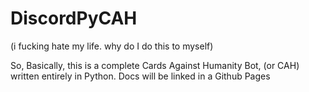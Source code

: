 # DiscordPyCAH
(i fucking hate my life. why do I do this to myself)


So, Basically, this is a complete Cards Against Humanity Bot, (or CAH) written entirely in Python. Docs will be linked in  a Github Pages

